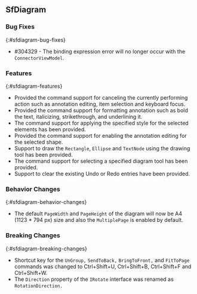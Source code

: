 ## SfDiagram

### Bug Fixes
{:#sfdiagram-bug-fixes}

* \#304329 - The binding expression error will no longer occur with the `ConnectorViewModel`.

### Features
{:#sfdiagram-features}

* Provided the command support for canceling the currently performing action such as annotation editing, item selection and keyboard focus.
* Provided the command support for formatting annotation such as bold the text, italicizing, strikethrough, and underlining it.
* The command support for applying the specified style for the selected elements has been provided.
* Provided the command support for enabling the annotation editing for the selected shape.
* Support to draw the `Rectangle`, `Ellipse` and `TextNode` using the drawing tool has been provided.
* The command support for selecting a specified diagram tool has been provided.
* Support to clear the existing Undo or Redo entries have been provided.

### Behavior Changes
{:#sfdiagram-behavior-changes}

* The default `PageWidth` and `PageHeight` of the diagram will now be A4 (1123 * 794 px) size and also the `MultiplePage` is enabled by default.

### Breaking Changes
{:#sfdiagram-breaking-changes}

* Shortcut key for the `UnGroup,` `SendToBack,` `BringToFront,` and `FitToPage` commands was changed to Ctrl+Shift+U, Ctrl+Shift+B, Ctrl+Shift+F and Ctrl+Shift+W.
* The `Direction` property of the `IRotate` interface was renamed as `RotationDirection.`